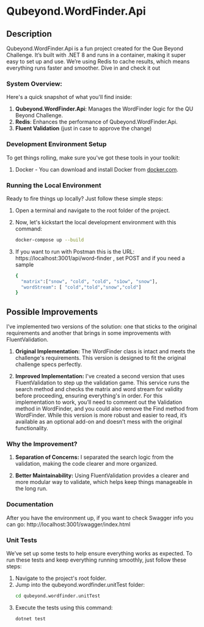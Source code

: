 # Qubeyond.WordFinder.Api

## Description 

Qubeyond.WordFinder.Api is a fun project created for the Que Beyond Challenge. It’s built with .NET 8 and runs in a container, making it super easy to set up and use. We’re using Redis to cache results, which means everything runs faster and smoother. Dive in and check it out

### System Overview:

Here's a quick snapshot of what you'll find inside:

1. **Qubeyond.WordFinder.Api**: Manages the WordFinder logic for the QU Beyond Challenge. 
2. **Redis**: Enhances the performance of Qubeyond.WordFinder.Api.
3. **Fluent Validation** (just in case to approve the change)


### Development Environment Setup 

To get things rolling, make sure you've got these tools in your toolkit:

1. Docker - You can download and install Docker from [docker.com](https://www.docker.com/products/docker-desktop).

### Running the Local Environment 

Ready to fire things up locally? Just follow these simple steps:

1. Open a terminal and navigate to the root folder of the project.

2. Now, let's kickstart the local development environment with this command:

   ```bash
   docker-compose up --build

3. If you want to run with Postman this is the URL: https://localhost:3001/api/word-finder , set POST and if you need a sample
   ```bash
   {
     "matrix":["snow", "cold", "cold", "s1ow", "snow"],
     "wordStream": [ "cold","told","snow","cold"]
   }
## Possible Improvements
 I’ve implemented two versions of the solution: one that sticks to the original requirements and another that brings in some improvements with FluentValidation.
 
 1. **Original Implementation:** The WordFinder class is intact and meets the challenge's requirements. This version is designed to fit the original challenge specs perfectly.
 
 2. **Improved Implementation:** I've created a second version that uses FluentValidation to step up the validation game. This service runs the search method and checks the matrix and word stream for validity before proceeding, ensuring everything's in order. For this implementation to work, you’ll need to comment out the Validation method in WordFinder, and you could also remove the Find method from WordFinder. While this version is more robust and easier to read, it’s available as an optional add-on and doesn’t mess with the original functionality.
 
### Why the Improvement?
1. **Separation of Concerns:** I separated the search logic from the validation, making the code clearer and more organized.

2. **Better Maintainability:** Using FluentValidation provides a clearer and more modular way to validate, which helps keep things manageable in the long run.

### Documentation

After you have the environment up, if you want to check Swagger info you can go: http://localhost:3001/swagger/index.html 
### Unit Tests 

We’ve set up some tests to help ensure everything works as expected. To run these tests and keep everything running smoothly, just follow these steps:

1. Navigate to the project's root folder.
2. Jump into the qubeyond.wordfinder.unitTest folder:
   ```bash
   cd qubeyond.wordfinder.unitTest
3. Execute the tests using this command:
   ```bash
   dotnet test
